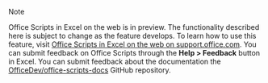 > [!NOTE]
> Office Scripts in Excel on the web is in preview. The functionality described here is subject to change as the feature develops. To learn how to use this feature, visit [Office Scripts in Excel on the web on support.office.com](https://aka.ms/makersdogfood). You can submit feedback on Office Scripts through the **Help > Feedback** button in Excel. You can submit feedback about the documentation the [OfficeDev/office-scripts-docs](https://github.com/OfficeDev/office-scripts-docs/issues) GitHub repository.
